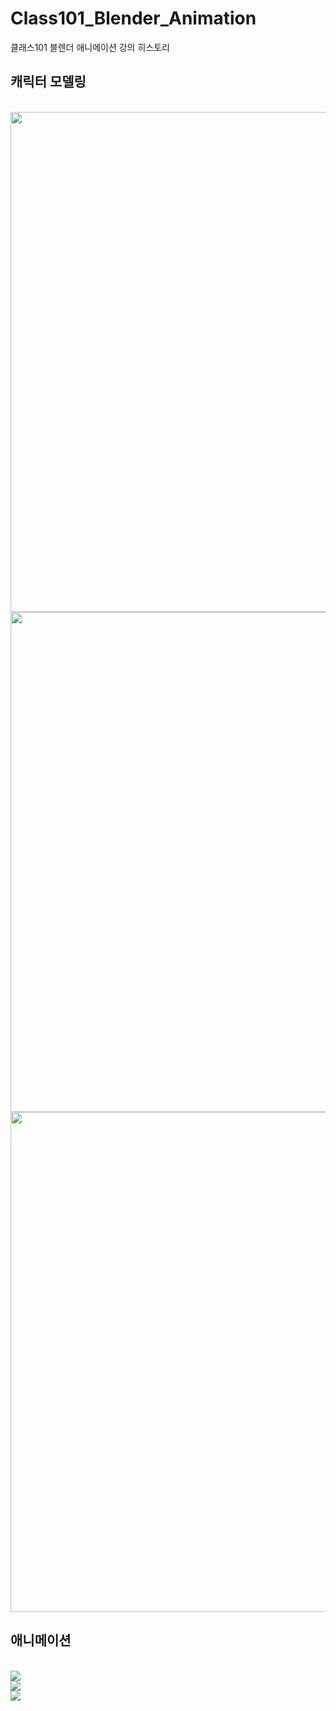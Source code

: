 # Class101_Blender_Animation

클래스101 블렌더 애니메이션 강의 히스토리

## 캐릭터 모델링

<br>
 
<img src="https://user-images.githubusercontent.com/31186176/121362448-0ce8c180-c971-11eb-9a1e-59252563198c.png" width="800"/>
 
<br>

<img src="https://user-images.githubusercontent.com/31186176/121362620-2ee24400-c971-11eb-9ed9-66b16debd783.png" width="800"/>
 
<br>

<img src="https://user-images.githubusercontent.com/31186176/121363452-ee36fa80-c971-11eb-8038-2d98bf6d66a8.png" width="800"/>
 
<br>

## 애니메이션

<br>
 
<img src="https://user-images.githubusercontent.com/31186176/121362772-520cf380-c971-11eb-8d5e-fdefc5e35ccb.gif"/>
 
<br>

<img src="https://user-images.githubusercontent.com/31186176/121362909-7072ef00-c971-11eb-8cee-aeca9138a5a0.gif"/>
 
<br>

<img src="https://user-images.githubusercontent.com/31186176/121362974-7f59a180-c971-11eb-8591-60a610e72225.gif"/>
 
<br>
